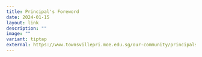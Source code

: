 ```yaml
---
title: Principal's Foreword
date: 2024-01-15
layout: link
description: ""
image: ""
variant: tiptap
external: https://www.townsvillepri.moe.edu.sg/our-community/principals-message/
---
```

